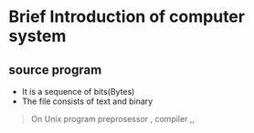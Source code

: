 # Brief Introduction of computer system #
## source program ##
- It is a sequence of bits(Bytes)
- The file consists of text and binary
> On Unix program
preprosessor , compiler ,,
